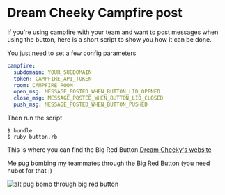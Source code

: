 # Dream Cheeky Campfire post

If you're using campfire with your team and want to post messages when using the button, here is a short script to show you how it can be done.

You just need to set a few config parameters

```yaml
campfire:
  subdomain: YOUR_SUBDOMAIN
  token: CAMPFIRE_API_TOKEN
  room: CAMPFIRE_ROOM
  open_msg: MESSAGE_POSTED_WHEN_BUTTON_LID_OPENED
  close_msg: MESSAGE_POSTED_WHEN_BUTTON_LID_CLOSED
  push_msg: MESSAGE_POSTED_WHEN_BUTTON_PUSHED
```

Then run the script

```
$ bundle
$ ruby button.rb
```

This is where you can find the Big Red Button [Dream Cheeky's website](http://dreamcheeky.com/big-red-button)

Me pug bombing my teammates through the Big Red Button (you need hubot for that :)

![alt pug bomb through big red button](http://f.cl.ly/items/3X0k1k0z350X0R3r2s12/Screen%20Shot%202012-06-19%20at%2015.30.21.png)